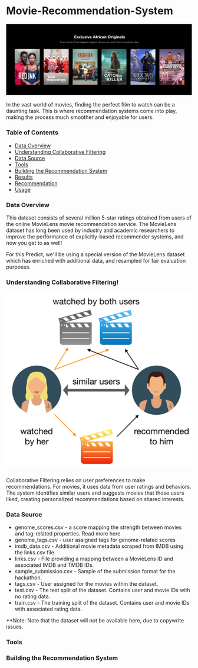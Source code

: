 # Movie-Recommendation-System
![Power BI](https://github.com/Ndivhoniswani/Movie-Recommendation-System/blob/main/ShowMax%20Image.png)

In the vast world of movies, finding the perfect film to watch can be a daunting task. This is where recommendation systems come into play, making the process much smoother and enjoyable for users.

### Table of Contents
- [Data Overview](#Data-Overview)
- [Understanding Collaborative Filtering](#Understanding-Collaborative-Filtering)
- [Data Source](#Data-Source)
- [Tools](#Tools)
- [Building the Recommendation System](#Building-the-Recommendation-System)
- [Results](Results)
- [Recommendation]([Recommendation)
- [Usage](Usage)

### Data Overview
This dataset consists of several million 5-star ratings obtained from users of the online MovieLens movie recommendation service. The MovieLens dataset has long been used by industry and academic researchers to improve the performance of explicitly-based recommender systems, and now you get to as well!

For this Predict, we'll be using a special version of the MovieLens dataset which has enriched with additional data, and resampled for fair evaluation purposes.

### Understanding Collaborative Filtering!
![Power BI](https://github.com/Ndivhoniswani/Movie-Recommendation-System/blob/main/Collaborative%20Filtering%20Image.png)

Collaborative Filtering relies on user preferences to make recommendations. For movies, it uses data from user ratings and behaviors. The system identifies similar users and suggests movies that those users liked, creating personalized recommendations based on shared interests.


### Data Source
- genome_scores.csv - a score mapping the strength between movies and tag-related properties. Read more here
- genome_tags.csv - user assigned tags for genome-related scores
- imdb_data.csv - Additional movie metadata scraped from IMDB using the links.csv file.
- links.csv - File providing a mapping between a MovieLens ID and associated IMDB and TMDB IDs.
- sample_submission.csv - Sample of the submission format for the hackathon.
- tags.csv - User assigned for the movies within the dataset.
- test.csv - The test split of the dataset. Contains user and movie IDs with no rating data.
- train.csv - The training split of the dataset. Contains user and movie IDs with associated rating data.

**Note: Note that the dataset will not be available here, due to copywrite issues.


### Tools


### Building the Recommendation System
